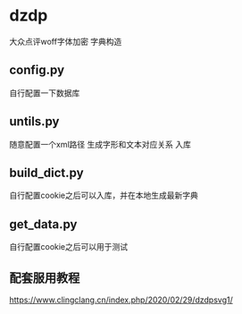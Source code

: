 # dzdp
大众点评woff字体加密 字典构造

## config.py
自行配置一下数据库
## untils.py
随意配置一个xml路径 生成字形和文本对应关系 入库
## build_dict.py 
自行配置cookie之后可以入库，并在本地生成最新字典
## get_data.py 
自行配置cookie之后可以用于测试
## 配套服用教程
https://www.clingclang.cn/index.php/2020/02/29/dzdpsvg1/
